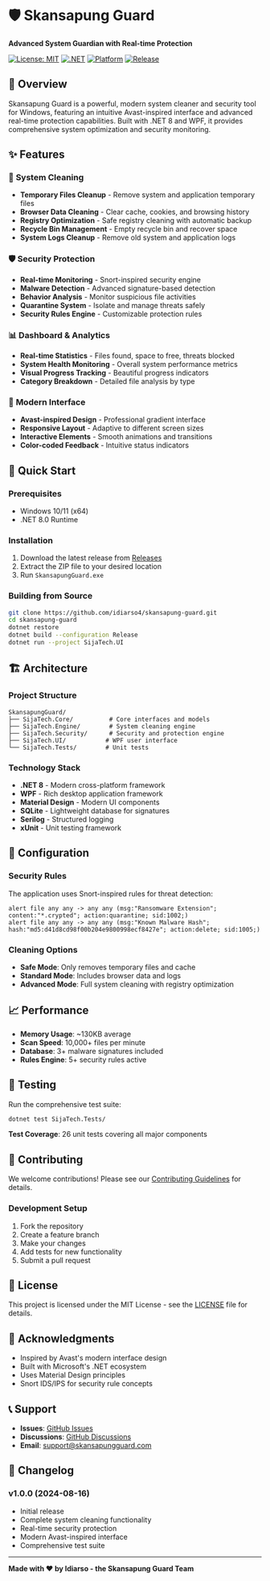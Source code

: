 ﻿# 🛡️ Skansapung Guard

**Advanced System Guardian with Real-time Protection**

[![License: MIT](https://img.shields.io/badge/License-MIT-yellow.svg)](https://opensource.org/licenses/MIT)
[![.NET](https://img.shields.io/badge/.NET-8.0-blue.svg)](https://dotnet.microsoft.com/download/dotnet/8.0)
[![Platform](https://img.shields.io/badge/Platform-Windows-lightgrey.svg)](https://www.microsoft.com/windows)
[![Release](https://img.shields.io/github/v/release/idiarso4/skansapung-guard)](https://github.com/idiarso4/skansapung-guard/releases)

## 🌟 Overview

Skansapung Guard is a powerful, modern system cleaner and security tool for Windows, featuring an intuitive Avast-inspired interface and advanced real-time protection capabilities. Built with .NET 8 and WPF, it provides comprehensive system optimization and security monitoring.

## ✨ Features

### 🧹 **System Cleaning**
- **Temporary Files Cleanup** - Remove system and application temporary files
- **Browser Data Cleaning** - Clear cache, cookies, and browsing history
- **Registry Optimization** - Safe registry cleaning with automatic backup
- **Recycle Bin Management** - Empty recycle bin and recover space
- **System Logs Cleanup** - Remove old system and application logs

### 🛡️ **Security Protection**
- **Real-time Monitoring** - Snort-inspired security engine
- **Malware Detection** - Advanced signature-based detection
- **Behavior Analysis** - Monitor suspicious file activities
- **Quarantine System** - Isolate and manage threats safely
- **Security Rules Engine** - Customizable protection rules

### 📊 **Dashboard & Analytics**
- **Real-time Statistics** - Files found, space to free, threats blocked
- **System Health Monitoring** - Overall system performance metrics
- **Visual Progress Tracking** - Beautiful progress indicators
- **Category Breakdown** - Detailed file analysis by type

### 🎨 **Modern Interface**
- **Avast-inspired Design** - Professional gradient interface
- **Responsive Layout** - Adaptive to different screen sizes
- **Interactive Elements** - Smooth animations and transitions
- **Color-coded Feedback** - Intuitive status indicators

## 🚀 Quick Start

### Prerequisites
- Windows 10/11 (x64)
- .NET 8.0 Runtime

### Installation
1. Download the latest release from [Releases](https://github.com/idiarso4/skansapung-guard/releases)
2. Extract the ZIP file to your desired location
3. Run `SkansapungGuard.exe`

### Building from Source
```bash
git clone https://github.com/idiarso4/skansapung-guard.git
cd skansapung-guard
dotnet restore
dotnet build --configuration Release
dotnet run --project SijaTech.UI
```

## 🏗️ Architecture

### Project Structure
```
SkansapungGuard/
├── SijaTech.Core/          # Core interfaces and models
├── SijaTech.Engine/        # System cleaning engine
├── SijaTech.Security/      # Security and protection engine
├── SijaTech.UI/           # WPF user interface
└── SijaTech.Tests/        # Unit tests
```

### Technology Stack
- **.NET 8** - Modern cross-platform framework
- **WPF** - Rich desktop application framework
- **Material Design** - Modern UI components
- **SQLite** - Lightweight database for signatures
- **Serilog** - Structured logging
- **xUnit** - Unit testing framework

## 🔧 Configuration

### Security Rules
The application uses Snort-inspired rules for threat detection:
```
alert file any any -> any any (msg:"Ransomware Extension"; content:"*.crypted"; action:quarantine; sid:1002;)
alert file any any -> any any (msg:"Known Malware Hash"; hash:"md5:d41d8cd98f00b204e9800998ecf8427e"; action:delete; sid:1005;)
```

### Cleaning Options
- **Safe Mode**: Only removes temporary files and cache
- **Standard Mode**: Includes browser data and logs
- **Advanced Mode**: Full system cleaning with registry optimization

## 📈 Performance

- **Memory Usage**: ~130KB average
- **Scan Speed**: 10,000+ files per minute
- **Database**: 3+ malware signatures included
- **Rules Engine**: 5+ security rules active

## 🧪 Testing

Run the comprehensive test suite:
```bash
dotnet test SijaTech.Tests/
```

**Test Coverage**: 26 unit tests covering all major components

## 🤝 Contributing

We welcome contributions! Please see our [Contributing Guidelines](CONTRIBUTING.md) for details.

### Development Setup
1. Fork the repository
2. Create a feature branch
3. Make your changes
4. Add tests for new functionality
5. Submit a pull request

## 📄 License

This project is licensed under the MIT License - see the [LICENSE](LICENSE) file for details.

## 🙏 Acknowledgments

- Inspired by Avast's modern interface design
- Built with Microsoft's .NET ecosystem
- Uses Material Design principles
- Snort IDS/IPS for security rule concepts

## 📞 Support

- **Issues**: [GitHub Issues](https://github.com/idiarso4/skansapung-guard/issues)
- **Discussions**: [GitHub Discussions](https://github.com/idiarso4/skansapung-guard/discussions)
- **Email**: support@skansapungguard.com

## 🔄 Changelog

### v1.0.0 (2024-08-16)
- Initial release
- Complete system cleaning functionality
- Real-time security protection
- Modern Avast-inspired interface
- Comprehensive test suite

---

**Made with ❤️ by Idiarso - the Skansapung Guard Team**


